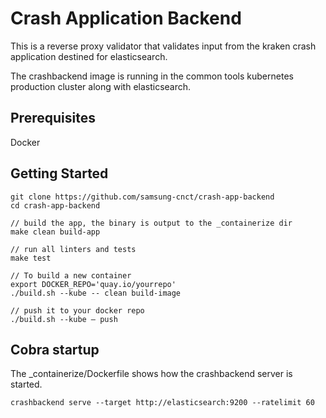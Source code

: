 # Crash Application Backend

This is a reverse proxy validator that validates input from the kraken crash application destined for elasticsearch.

The crashbackend image is running in the common tools kubernetes production cluster along with elasticsearch.

## Prerequisites
Docker

##  Getting Started
    git clone https://github.com/samsung-cnct/crash-app-backend
    cd crash-app-backend

    // build the app, the binary is output to the _containerize dir 
    make clean build-app

    // run all linters and tests
    make test

    // To build a new container
    export DOCKER_REPO='quay.io/yourrepo'
    ./build.sh --kube -- clean build-image

    // push it to your docker repo
    ./build.sh --kube — push

## Cobra startup
The _containerize/Dockerfile shows how the crashbackend server is started.

    crashbackend serve --target http://elasticsearch:9200 --ratelimit 60

  





